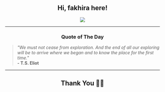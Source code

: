 <h2 align="center"> Hi, fakhira here!</h2>

<p align="center">
<a href="https://github.com/fakhiralkda" alt="github streak"><img src="https://dvst-streak.herokuapp.com/?user=fakhiralkda&theme=tokyonight&fire=DD472C"></a>
</p>

<hr>
<h3 align="center">Quote of The Day</h3>
<p align="center">
<blockquote>
<i>"We must not cease from exploration. And the end of all our exploring will be to arrive where we began and to know the place for the first time."</i>
<br>
<b>- T.S. Eliot</b>
</blockquote>
</p>


<hr>
<h2 align="center">Thank You 🙏🏼</h2>
